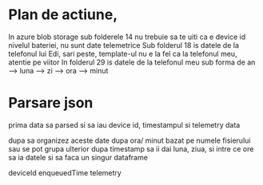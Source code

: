 # Plan de actiune,
 In azure blob storage sub folderele 14 nu trebuie sa te uiti ca e device id  nivelul bateriei, nu sunt date telemetrice
 Sub folderul 18 is datele de la telefonul lui Edi, sari peste, template-ul nu e la fel ca la telefonul meu, atentie pe viitor
 In folderul 29 is datele de la telefonul meu sub forma de an --> luna --> zi --> ora --> minut

 # Parsare json
 prima data sa parsed si sa iau device id, timestampul si telemetry data

 dupa sa organizez aceste date dupa ora/ minut bazat pe numele fisierului sau se pot grupa ulterior dupa timestamp
 sa ii dai luna, ziua, si intre ce ore sa ia datele si sa faca un singur dataframe

 deviceId
 enqueuedTime
 telemetry